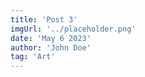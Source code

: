 ```yaml
---
title: 'Post 3'
imgUrl: '../placeholder.png'
date: 'May 6 2023'
author: 'John Doe'
tag: 'Art'
---
```

